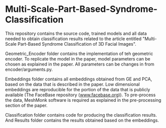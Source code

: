 # Multi-Scale-Part-Based-Syndrome-Classification
This repository contains the source code, trained models and all data needed  to obtain classification results related to the article entitled "Multi-Scale Part-Based Syndrome Classification of 3D Facial Images".

Geometric_Encoder folder contains the implementation of teh geometric encoder. To replicate the model in the paper, model parameters can be chosen as explained in the paper. All parameters can be changes in from encoder/arguments.py.

Embeddings folder contains all embeddings obtained from GE and PCA, based on the data that is described in the paper. Low dimensional embeddings are reproducible for the portion of the data that is publicly available (The FaceBase repository (www.facebase.org)). To pre-process the data, MeshMonk software is required as explained in the pre-processing section of the paper.

Classification folder contains code for producing the classification results. And Results folder contains the results obtained based on the embeddings.

